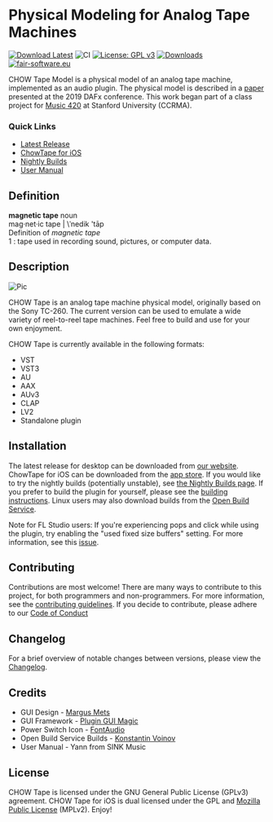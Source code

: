 # Physical Modeling for Analog Tape Machines
[![Download Latest](https://img.shields.io/badge/download-latest-blue.svg)](https://github.com/jatinchowdhury18/AnalogTapeModel/releases/latest)
![CI](https://github.com/jatinchowdhury18/AnalogTapeModel/workflows/CI/badge.svg)
[![License: GPL v3](https://img.shields.io/badge/License-GPLv3-brightgreen.svg)](https://www.gnu.org/licenses/gpl-3.0)
[![Downloads](https://img.shields.io/github/downloads/jatinchowdhury18/AnalogTapeModel/total)](https://somsubhra.github.io/github-release-stats/?username=jatinchowdhury18&repository=AnalogTapeModel&page=1&per_page=30)
[![fair-software.eu](https://img.shields.io/badge/fair--software.eu-%E2%97%8F%20%20%E2%97%8F%20%20%E2%97%8B%20%20%E2%97%8F%20%20%E2%97%8B-orange)](https://fair-software.eu)


CHOW Tape Model is a physical model of an analog tape machine,
implemented as an audio plugin. The physical model is described
in a [paper](http://dafx2019.bcu.ac.uk/papers/DAFx2019_paper_3.pdf)
presented at the 2019 DAFx conference. This work began part of a
class project for [Music 420](https://ccrma.stanford.edu/courses/420/)
at Stanford University (CCRMA).

### Quick Links
- [Latest Release](https://chowdsp.com/products.html#tape)
- [ChowTape for iOS](https://apps.apple.com/us/app/chowtapemodel/id1557806564)
- [Nightly Builds](https://chowdsp.com/nightly.html#tape)
- [User Manual](https://chowdsp.com/manuals/ChowTapeManual.pdf)

## Definition
**magnetic tape** noun<br/>
mag·net·​ic tape | \ˈnedik 'tāp\
Definition of *magnetic tape*<br/>
1 : tape used in recording sound, pictures, or computer data.

## Description
![Pic](https://www.hifiengine.com/images/model/sony_tc-260.jpg)

CHOW Tape is an analog tape machine physical model, originally
based on the Sony TC-260. The current version can be used to
emulate a wide variety of reel-to-reel tape machines.
Feel free to build and use for your own enjoyment.

CHOW Tape is currently available in the following formats:
  - VST
  - VST3
  - AU
  - AAX
  - AUv3
  - CLAP
  - LV2
  - Standalone plugin

## Installation

The latest release for desktop can be downloaded from
[our website](https://chowdsp.com/products.html#tape).
ChowTape for iOS can be downloaded from the
[app store](https://apps.apple.com/us/app/chowtapemodel/id1557806564).
If you would like to try the nightly builds (potentially unstable),
see [the Nightly Builds page](https://chowdsp.com/nightly.html#tape).
If you prefer to build the plugin for yourself,
please see the [building instructions](https://github.com/jatinchowdhury18/AnalogTapeModel/blob/master/BUILDING.md).
Linux users may also download builds from the
[Open Build Service](https://build.opensuse.org/package/show/home:kill_it:JUCE/CHOWTapeModel).

Note for FL Studio users: If you're experiencing pops and click while using
the plugin, try enabling the "used fixed size buffers" setting. For more
information, see this [issue](https://github.com/jatinchowdhury18/AnalogTapeModel/issues/17#issuecomment-640199581).

## Contributing

Contributions are most welcome! There are many ways to contribute to this 
project, for both programmers and non-programmers. For more information,
see the [contributing guidelines](https://github.com/jatinchowdhury18/AnalogTapeModel/blob/master/CONTRIBUTING.md). If you decide to contribute, please adhere to our [Code of Conduct](./CONDUCT.md)

## Changelog

For a brief overview of notable changes between versions, please view the [Changelog](./CHANGELOG.md).

## Credits

- GUI Design - [Margus Mets](mailto:hello@mmcreative.eu)
- GUI Framework - [Plugin GUI Magic](https://github.com/ffAudio/PluginGUIMagic)
- Power Switch Icon - [FontAudio](https://github.com/fefanto/fontaudio)
- Open Build Service Builds - [Konstantin Voinov](https://github.com/lv2-porting-project)
- User Manual - Yann from SINK Music

## License
CHOW Tape is licensed under the GNU General Public License (GPLv3) agreement. CHOW Tape for iOS is dual licensed under the GPL and [Mozilla Public License](https://www.mozilla.org/en-US/MPL/2.0) (MPLv2). Enjoy!